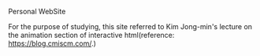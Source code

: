 Personal WebSite 

For the purpose of studying, this site referred to Kim Jong-min's lecture on the animation section of interactive html(reference: https://blog.cmiscm.com/.)
